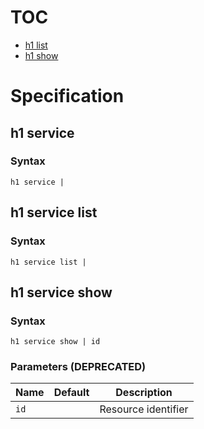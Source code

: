 # TOC

* [h1 list](#h1-list)
* [h1 show](#h1-show)


# Specification

## h1 service

### Syntax

```h1 service | ```

## h1 service list

### Syntax

```h1 service list | ```

## h1 service show

### Syntax

```h1 service show | id```

### Parameters (DEPRECATED)

| Name | Default | Description | 
| ---- | ------- | ----------- |
| ```id``` |  | Resource identifier |


